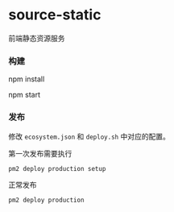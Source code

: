 # source-static
前端静态资源服务

### 构建

npm install

npm start

### 发布

修改 `ecosystem.json` 和 `deploy.sh` 中对应的配置。

第一次发布需要执行

```javascript
pm2 deploy production setup
```

正常发布

```javascript
pm2 deploy production
```
